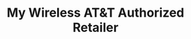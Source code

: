 ---
title: "My Wireless AT&T Authorized Retailer"
url: /houston/my-wireless-atandt-authorized-retailer/
shop: mobile phone
---